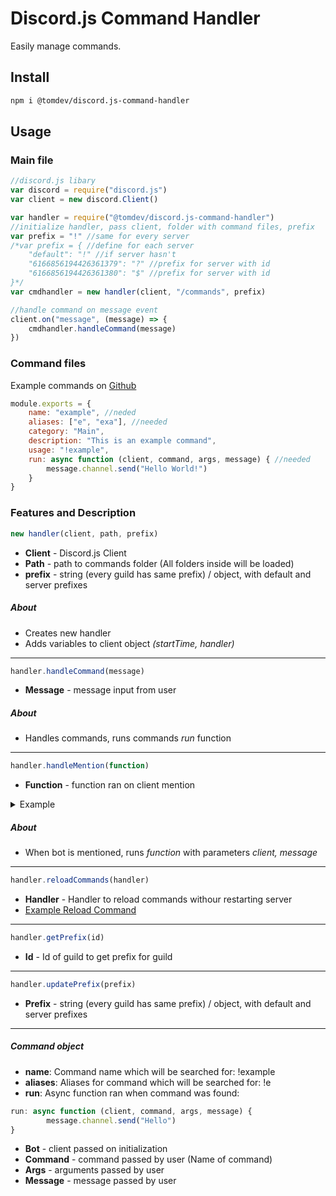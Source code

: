 # Discord.js Command Handler

Easily manage commands.

## Install

```bash
npm i @tomdev/discord.js-command-handler
```

## Usage

### Main file

```javascript
//discord.js libary
var discord = require("discord.js")
var client = new discord.Client()

var handler = require("@tomdev/discord.js-command-handler")
//initialize handler, pass client, folder with command files, prefix
var prefix = "!" //same for every server
/*var prefix = { //define for each server
    "default": "!" //if server hasn't
    "6166856194426361379": "?" //prefix for server with id
    "6166856194426361380": "$" //prefix for server with id
}*/ 
var cmdhandler = new handler(client, "/commands", prefix)

//handle command on message event
client.on("message", (message) => {
    cmdhandler.handleCommand(message)
})
```

### Command files
Example commands on [Github](https://github.com/TGamingStudio/discord.js-command-handler/tree/master/example-commands)
```javascript
module.exports = {
    name: "example", //neded
    aliases: ["e", "exa"], //needed
    category: "Main",
    description: "This is an example command",
    usage: "!example",
    run: async function (client, command, args, message) { //needed
        message.channel.send("Hello World!")
    }
}
```

### Features and Description
```javascript
new handler(client, path, prefix)
``` 
- **Client** - Discord.js Client
- **Path** - path to commands folder (All folders inside will be loaded)
- **prefix** - string (every guild has same prefix) / object, with default and server prefixes
##### About
- Creates new handler
- Adds variables to client object *(startTime, handler)*
---
```javascript
handler.handleCommand(message)
```
- **Message** - message input from user
##### About
- Handles commands, runs commands *run* function
---
```javascript
handler.handleMention(function)
```
- **Function** - function ran on client mention

<details>
  <summary>Example</summary>

  ```javascript
  function func(bot, message){
      message.reply("I got pinged.")
  }
  cmdhandler.handleMention(func)
  ```

</details>

##### About
- When bot is mentioned, runs *function* with parameters *client, message*
---
```javascript
handler.reloadCommands(handler)
```
- **Handler** - Handler to reload commands withour restarting server
- [Example Reload Command](https://github.com/TGamingStudio/discord.js-command-handler/blob/master/example-commands/reload.js)
---
```javascript
handler.getPrefix(id)
```
- **Id** - Id of guild to get prefix for guild
---
```javascript
handler.updatePrefix(prefix)
```
- **Prefix** - string (every guild has same prefix) / object, with default and server prefixes
---
##### Command object
- **name**: Command name which will be searched for: !example
- **aliases**: Aliases for command which will be searched for: !e
- **run**: Async function ran when command was found:
```javascript 
run: async function (client, command, args, message) {
        message.channel.send("Hello")
}
```
- **Bot** - client passed on initialization 
- **Command** - command passed by user (Name of command)
- **Args** - arguments passed by user
- **Message** - message passed by user